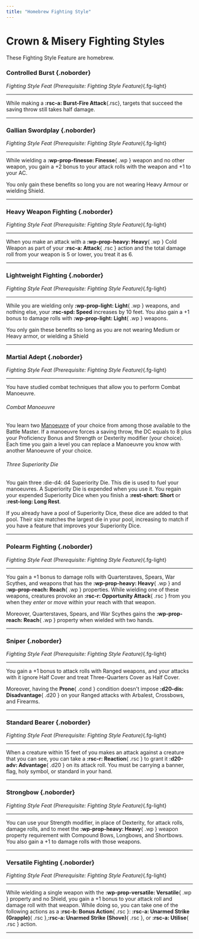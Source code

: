 ```yaml
---
title: "Homebrew Fighting Style"
---
```


# Crown & Misery Fighting Styles

These Fighting Style Feature are homebrew.

### Controlled Burst {.noborder}

_Fighting Style Feat (Prerequisite: Fighting Style Feature)_{.fg-light}

<div class="hr-solid" markdown><hr></div>

While making a **:rsc-a: Burst-Fire Attack**{.rsc}, targets that succeed the saving throw still takes half damage.

---

### Gallian Swordplay {.noborder}

_Fighting Style Feat (Prerequisite: Fighting Style Feature)_{.fg-light}

<div class="hr-solid" markdown><hr></div>

While wielding a **:wp-prop-finesse: Finesse**{ .wp } weapon and no other weapon, you gain a +2 bonus to your attack rolls with the weapon and +1 to your AC. 

You only gain these benefits so long you are not wearing Heavy Armour or wielding Shield.

---

### Heavy Weapon Fighting {.noborder}

_Fighting Style Feat (Prerequisite: Fighting Style Feature)_{.fg-light}

<div class="hr-solid" markdown><hr></div>  

When you make an attack with a **:wp-prop-heavy: Heavy**{ .wp } Cold Weapon as part of your **:rsc-a: Attack**{ .rsc } action and the total damage roll from your weapon is 5 or lower, you treat it as 6.

--- 

### Lightweight Fighting {.noborder}

_Fighting Style Feat (Prerequisite: Fighting Style Feature)_{.fg-light}

<div class="hr-solid" markdown><hr></div>  

While you are wielding only **:wp-prop-light: Light**{ .wp } weapons, and nothing else, your **:rsc-spd: Speed** increases by 10 feet. You also gain a +1 bonus to damage rolls with **:wp-prop-light: Light**{ .wp } weapons.

You only gain these benefits so long as you are not wearing Medium or Heavy armor, or wielding a Shield

---

### Martial Adept {.noborder}

_Fighting Style Feat (Prerequisite: Fighting Style Feature)_{.fg-light}

<div class="hr-solid" markdown><hr></div>

You have studied combat techniques that allow you to perform Combat Manoeuvre.

###### Combat Manoeuvre 

You learn two [Manoeuvre](../../class-options/fighter-manoeuvre/index.md) of your choice from among those available to the Battle Master. If a manoeuvre forces a saving throw, the DC equals to 8 plus your Proficiency Bonus and Strength or Dexterity modifier (your choice). Each time you gain a level you can replace a Manoeuvre you know with another Manoeuvre of your choice.

###### Three Superiority Die 

You gain three :die-d4: d4 Superiority Die. This die is used to fuel your manoeuvres. A Superiority Die is expended when you use it. You regain your expended Superiority Dice when you finish a **:rest-short: Short** or **:rest-long: Long Rest**.

If you already have a pool of Superiority Dice, these dice are added to that pool. Their size matches the largest die in your pool, increasing to match if you have a feature that improves your Superiority Dice.

---

### Polearm Fighting {.noborder}

_Fighting Style Feat (Prerequisite: Fighting Style Feature)_{.fg-light}

<div class="hr-solid" markdown><hr></div>

You gain a +1 bonus to damage rolls with Quarterstaves, Spears, War Scythes, and weapons that has the **:wp-prop-heavy: Heavy**{ .wp } and **:wp-prop-reach: Reach**{ .wp } properties. While wielding one of these weapons, creatures provoke an **:rsc-r: Opportunity Attack**{ .rsc } from you when they *enter* or *move* within your reach with that weapon. 

Moreover, Quarterstaves, Spears, and War Scythes gains the **:wp-prop-reach: Reach**{ .wp } property when wielded with two hands.

---

### Sniper {.noborder}

_Fighting Style Feat (Prerequisite: Fighting Style Feature)_{.fg-light}

<div class="hr-solid" markdown><hr></div>

You gain a +1 bonus to attack rolls with Ranged weapons, and your attacks with it ignore Half Cover and treat Three-Quarters Cover as Half Cover.

Moreover, having the **Prone**{ .cond } condition doesn't impose **:d20-dis: Disadvantage**{ .d20 } on your Ranged attacks with Arbalest, Crossbows, and Firearms.

---

### Standard Bearer {.noborder}

_Fighting Style Feat (Prerequisite: Fighting Style Feature)_{.fg-light}

<div class="hr-solid" markdown><hr></div>

When a creature within 15 feet of you makes an attack against a creature that you can see, you can take a **:rsc-r: Reaction**{ .rsc } to grant it **:d20-adv: Advantage**{ .d20 } on its attack roll. You must be carrying a banner, flag, holy symbol, or standard in your hand.

---

### Strongbow {.noborder}

_Fighting Style Feat (Prerequisite: Fighting Style Feature)_{.fg-light}

<div class="hr-solid" markdown><hr></div>

You can use your Strength modifier, in place of Dexterity, for attack rolls, damage rolls, and to meet the **:wp-prop-heavy: Heavy**{ .wp } weapon property requirement with Compound Bows, Longbows, and Shortbows. You also gain a +1 to damage rolls with those weapons.

---

### Versatile Fighting {.noborder}

_Fighting Style Feat (Prerequisite: Fighting Style Feature)_{.fg-light}

<div class="hr-solid" markdown><hr></div>



While wielding a single weapon with the **:wp-prop-versatile: Versatile**{ .wp } property and no Shield, you gain a +1 bonus to your attack roll and damage roll with that weapon. While doing so, you can take one of the following actions as a **:rsc-b: Bonus Action**{ .rsc }: **:rsc-a: Unarmed Strike (Grapple)**{ .rsc },**:rsc-a: Unarmed Strike (Shove)**{ .rsc }, or **:rsc-a: Utilise**{ .rsc } action.

---